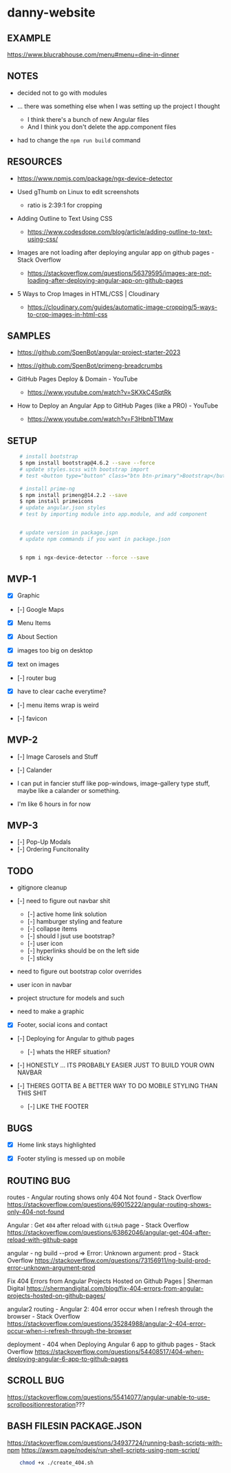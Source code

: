 # danny-website

## EXAMPLE

https://www.blucrabhouse.com/menu#menu=dine-in-dinner

## NOTES

- decided not to go with modules

- ... there was something else when I was setting up the project I thought
    - I think there's a bunch of new Angular files
    - And I think you don't delete the app.component files

- had to change the `npm run build` command

## RESOURCES

- https://www.npmjs.com/package/ngx-device-detector

- Used gThumb on Linux to edit screenshots
    - ratio is 2:39:1 for cropping

- Adding Outline to Text Using CSS
    - https://www.codesdope.com/blog/article/adding-outline-to-text-using-css/

- Images are not loading after deploying angular app on github pages - Stack Overflow
    - https://stackoverflow.com/questions/56379595/images-are-not-loading-after-deploying-angular-app-on-github-pages

- 5 Ways to Crop Images in HTML/CSS | Cloudinary
    - https://cloudinary.com/guides/automatic-image-cropping/5-ways-to-crop-images-in-html-css

## SAMPLES

- https://github.com/SpenBot/angular-project-starter-2023
- https://github.com/SpenBot/primeng-breadcrumbs

- GitHub Pages Deploy & Domain - YouTube
    - https://www.youtube.com/watch?v=SKXkC4SqtRk

- How to Deploy an Angular App to GitHub Pages (like a PRO) - YouTube
    - https://www.youtube.com/watch?v=F3HbnbT1Maw

## SETUP

``` sh
    # install bootstrap
    $ npm install bootstrap@4.6.2 --save --force
    # update styles.scss with bootstrap import
    # test <button type="button" class="btn btn-primary">Bootstrap</button>
    
    # install prime-ng
    $ npm install primeng@14.2.2 --save
    $ npm install primeicons
    # update angular.json styles  
    # test by importing module into app.module, and add component


    # update version in package.jspn
    # update npm commands if you want in package.json


    $ npm i ngx-device-detector --force --save

```


## MVP-1

- [x] Graphic
- [-] Google Maps
- [x] Menu Items
- [x] About Section

- [x] images too big on desktop
- [x] text on images

- [-] router bug
- [x] have to clear cache everytime?

- [-] menu items wrap is weird

- [-] favicon

## MVP-2

- [-] Image Carosels and Stuff
- [-] Calander

- I can put in fancier stuff like pop-windows, image-gallery type stuff, maybe like a calander or something.
- I'm like 6 hours in for now

## MVP-3

- [-] Pop-Up Modals
- [-] Ordering Funcitonality


## TODO

- gitignore cleanup

- [-] need to figure out navbar shit
    - [-] active home link solution
    - [-] hamburger styling and feature
    - [-] collapse items
    - [-] should I jsut use bootstrap?
    - [-] user icon
    - [-] hyperlinks should be on the left side
    - [-] sticky

- need to figure out bootstrap color overrides
- user icon in navbar

- project structure for models and such

- need to make a graphic

- [x] Footer, social icons and contact

- [-] Deploying for Angular to github pages
    - [-] whats the HREF situation?

- [-] HONESTLY ... ITS PROBABLY EASIER JUST TO BUILD YOUR OWN NAVBAR
- [-] THERES GOTTA BE A BETTER WAY TO DO MOBILE STYLING THAN THIS SHIT
    - [-] LIKE THE FOOTER

## BUGS

- [x] Home link stays highlighted
- [x] Footer styling is messed up on mobile


## ROUTING BUG

routes - Angular routing shows only 404 Not found - Stack Overflow
https://stackoverflow.com/questions/69015222/angular-routing-shows-only-404-not-found

Angular : Get `404` after reload with `GitHub` page - Stack Overflow
https://stackoverflow.com/questions/63862046/angular-get-404-after-reload-with-github-page

angular - ng build --prod => Error: Unknown argument: prod - Stack Overflow
https://stackoverflow.com/questions/73156911/ng-build-prod-error-unknown-argument-prod

Fix 404 Errors from Angular Projects Hosted on Github Pages | Sherman Digital
https://shermandigital.com/blog/fix-404-errors-from-angular-projects-hosted-on-github-pages/

angular2 routing - Angular 2: 404 error occur when I refresh through the browser - Stack Overflow
https://stackoverflow.com/questions/35284988/angular-2-404-error-occur-when-i-refresh-through-the-browser

deployment - 404 when Deploying Angular 6 app to github pages - Stack Overflow
https://stackoverflow.com/questions/54408517/404-when-deploying-angular-6-app-to-github-pages

## SCROLL BUG

https://stackoverflow.com/questions/55414077/angular-unable-to-use-scrollpositionrestoration???

## BASH FILESIN PACKAGE.JSON

https://stackoverflow.com/questions/34937724/running-bash-scripts-with-npm
https://awsm.page/nodejs/run-shell-scripts-using-npm-script/

```sh
    chmod +x ./create_404.sh
```